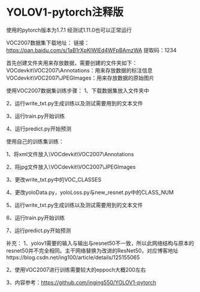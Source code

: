 # YOLOV1-pytorch注释版
使用的pytorch版本为1.7.1 经测试1.11.0也可以正常运行

VOC2007数据集下载地址：
链接：https://pan.baidu.com/s/1aB1rXpKlWlEd4WFpBAmzWA 
提取码：1234

首先创建文件夹用来存放数据，需要创建的文件夹如下：
VOCdevkit\VOC2007\Annotations：用来存放数据的标注信息
VOCdevkit\VOC2007\JPEGImages：用来存放数据的原始图片

使用VOC2007数据集训练步骤：
1、下载数据集放入文件夹中

2、运行write_txt.py生成训练以及测试需要用到的文本文件

3、运行train.py开始训练

4、运行predict.py开始预测

使用自己的训练集训练：

1、将xml文件放入\VOCdevkit\VOC2007\Annotations

2、将jpg文件放入\VOCdevkit\VOC2007\JPEGImages

3、更改write_txt.py中的VOC_CLASSES

4、更改yoloData.py，yoloLoss.py与new_resnet.py中的CLASS_NUM

5、运行write_txt.py生成训练以及测试需要用到的文本文件

6、运行train.py开始训练

7、运行predict.py开始预测

补充：
1、yolov1需要的输入与输出与resnet50不一致，所以此网络结构与原本的resnet50并不完全相同。主干网络替换为改进的ResNet50，对应博客地址https://blog.csdn.net/ing100/article/details/125155065

2、使用VOC2007进行训练需要较大的eppoch大概200左右

3、内容参考：https://github.com/inging550/YOLOV1-pytorch


